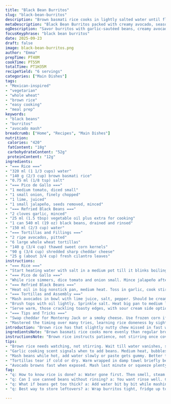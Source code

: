 ```yaml
---
title: "Black Bean Burritos"
slug: "black-bean-burritos"
description: "Brown basmati rice cooks in lightly salted water until fluffy. Fresh pico de gallo with tomato, onion, jalapeño and lime juice. Garlic-sautéed black beans smashed into thick refried beans. Creamy avocado mashed with lime juice, layered inside whole wheat tortillas. Sweet corn kernels and shredded cheddar add texture and richness. Burritos brushed with oil, gently browned on all sides until crisp. Serve hot, slightly charred edges, with a touch of sour cream on the side if you like. Hearty, balanced, with a spicy zip and freshness. Practical twists for busy cooks and substitutions included."
metaDescription: "Black Bean Burritos packed with creamy avocado, seasoned beans, fresh pico, and brown rice. Toasted tortillas turn crisp, layers of texture and spice inside."
ogDescription: "Savor burritos with garlic-sautéed beans, creamy avocado mash, fresh pico de gallo, and nutty brown rice wrapped in crisp tortillas. Balanced, textured, spicy."
focusKeyphrase: "black bean burritos"
date: 2025-09-23
draft: false
image: black-bean-burritos.png
author: "Emma"
prepTime: PT40M
cookTime: PT55M
totalTime: PT1H35M
recipeYield: "6 servings"
categories: ["Main Dishes"]
tags:
- "Mexican-inspired"
- "vegetarian"
- "whole wheat"
- "brown rice"
- "easy cooking"
- "meal prep"
keywords:
- "black beans"
- "burritos"
- "avocado mash"
breadcrumb: ["Home", "Recipes", "Main Dishes"]
nutrition: 
 calories: "420"
 fatContent: "18g"
 carbohydrateContent: "52g"
 proteinContent: "12g"
ingredients:
- "=== Rice ==="
- "320 ml (1 1/3 cups) water"
- "140 g (2/3 cup) brown basmati rice"
- "0.75 ml (1/8 tsp) salt"
- "=== Pico de Gallo ==="
- "1 medium tomato, diced small"
- "1 small onion, finely chopped"
- "1 lime, juiced"
- "1 small jalapeño, seeds removed, minced"
- "=== Refried Black Beans ==="
- "2 cloves garlic, minced"
- "25 ml (1.5 tbsp) vegetable oil plus extra for cooking"
- "1 can 540 ml (19 oz) black beans, drained and rinsed"
- "150 ml (2/3 cup) water"
- "=== Tortillas and Fillings ==="
- "2 ripe avocados, pitted"
- "6 large whole wheat tortillas"
- "140 g (3/4 cup) thawed sweet corn kernels"
- "90 g (3/4 cup) shredded sharp cheddar cheese"
- "25 g (about 3/4 cup) fresh cilantro leaves"
instructions:
- "=== Rice ==="
- "Start heating water with salt in a medium pot till it blinks boiling. Toss in the rice, stir once, cover tightly. Drop heat low. Cook gently for around 38 minutes. When all water evaporates, rice soft but grainy, remove from heat. Keep covered for 5 minutes — steam will fluff the grains just right."
- "=== Pico de Gallo ==="
- "While rice simmers, dice tomato and onion small. Mince jalapeño after de-seeding if less heat wanted. Mix all with lime juice. Salt and pepper. The sharp tang, fresh crunch, balance the beans. Set aside. Needs no cooking, let flavors mingle in bowl."
- "=== Refried Black Beans ==="
- "Heat oil in big nonstick pan, medium heat. Toss in garlic, cook stirring, smells fragrant, until soft but not brown, about 1 minute. Remove pan from heat, add beans. Use a potato masher or back of spoon to crush beans roughly. Stir in water. Heat up until it bubbles, lower heat and simmer uncovered 5-6 minutes. Watch closely. When it thickens to creamy paste, grease shimmering on surface—stop. Salt and pepper here too. Keep warm."
- "=== Tortillas and Assembly ==="
- "Mash avocados in bowl with lime juice, salt, pepper. Should be creamy with some chunk, fresh green. Lay tortillas flat. No need to warm before. Spoon a line of refried beans down center, then layer avocado mash thinly over. Next, scatter rice, then corn, shredded cheese, and finish with pico de gallo and cilantro leaves. Fold sides over filling tightly, roll burritos away from you. Flip so seam side down for stability."
- "Brush tops with oil lightly. Sprinkle salt. Heat big pan to medium low, quiet sizzle. Place half the burritos seam-down. Cook gently, pressing occasionally, turning every 2-3 minutes until golden on all sides, about 12-14 minutes total. Avoid burning by adjusting heat. Repeat with rest."
- "Serve warm, those crackling toasty edges, with sour cream side optional. Great chill leftovers reheat dry; best warm in pan."
- "=== Tips and Tricks ==="
- "Swap cheddar for Monterey Jack or a smoky cheese. Use frozen corn if fresh unavailable, thaw first. Not a fan of jalapeño? Use mild poblano or omit entirely. Brown rice is slower to cook but more nutritious; quick soak rice 30 minutes to speed up if short on time. No potato masher? Fork or strong wooden spoon works. If beans get too thick, add splash more water to loosen. Tortillas tear? Warm briefly in microwave wrapped in damp towel to soften. Burritos hold best when rolled tight; loose ones fall apart during browning. Keep pan heat gentle to avoid burnt spots. Avocado turns brown if sitting too long; prepare last minute or squeeze extra lime juice. No cilantro? parsley or fresh basil adds nice herb lift."
- "Mastered the timing over many tries, learning rice doneness by sight—not just time. The rice should be tender but grains separate, not mushy. The smell when garlic hits oil is your green light to add beans. Thick bean paste that clings without sticking to your spoon means ready. The tortilla should crisp with golden freckles, no dark spots; adjust burner down otherwise. The avocado mash brings creaminess—don’t over mix or it loses texture and looks dull. Pico de gallo’s brightness brightens the toothsome burritos. The whole process takes patience. Rushing leads to underdone rice or burnt burritos."
introduction: "Brown rice has that slightly nutty chew missed in fast white rice options; worth investing time. While it simmers, chop and mix pico de gallo. That fresh acidity cuts through the richness of beans and creamy avocado. Garlic softens in oil first; don’t let it brown or it turns bitter. Crushing black beans yourself gives rustic texture—you want some tooth, not paste. Toss in some corn for sweet bursts. Tortillas get rubbed with oil, toasted slow on pan until just crisp, like a thin crust. Melting cheese adds punch and body. Burritos are a riot of temperature and texture when done right. Learned to watch by feel and sight, not clock. This hits satisfying and fresh all at once."
ingredientsNote: "Brown basmati rice cooks more evenly than regular brown rice but needs close watching. If in a rush, soak rice half an hour in cold water before cooking to shorten time. Freshness in pico de gallo depends on ripe tomatoes and crisp onions—no shortcuts there; avoid soggy or watery textures. Jalapeño gives heat but can be swapped for milder poblanos or omitted for gentleness. Black beans canned turbocharge the process but rinse well to reduce sodium. Oil choice matters—neutral vegetable oil works best to avoid flavor conflicts. Avocado should be ripe but firm to hold texture once mashed with lime. Whole wheat tortillas prefer slight warming or oil brushing for pliability and crisping without cracking. Corn adds sweet contrast and bursts of moisture; frozen and thawed works fine. For cheese, sharp cheddar gives tang but Monterey Jack or even vegan cheese can be swapped. Fresh cilantro is essential for herbaceous lift, no dried substitutes. Salt seasoning at every stage key—season rice water, beans, avocado, and pico separately to build depth."
instructionsNote: "Brown rice instructs patience, not stirring once covered—lift lid only after resting. Pico de gallo is quick; chop finely so it mixes well but stays fresh. Garlic softening in oil is critical—browned garlic ruins texture and taste here. Mash beans while still warm for the right consistency; adding water gradually lets you control thickness. Taste for salt before setting aside as beans thicken while cooling. Avocado mashed with lime juice turns creamy but protect from browning by preparing last or adding extra acid. When assembling, keep fillings centered and roll tight; loose ones leak filling and fall apart when cooking. Oil-brushing burritos gives crispness and prevents sticking; use just enough. Cook on medium low to avoid burnt spots; flip carefully with spatula, pressing lightly to brown evenly. Cook batches, don’t overcrowd pan. Serve immediately for best contrast of textures. Cooling leftovers? Re-toast pan side before eating to regain crisp edges. Don’t microwave—texture suffers."
tips:
- "Brown rice needs watching, not stirring. Wait till water vanishes, smell earthy nutty steam. Lift lid only after resting five minutes. That steam softens grains just right without becoming mush."
- "Garlic cooking scent signals when to add beans. Medium heat, bubbles should slow just before sour aroma turns bitter. Remove from heat before adding beans prevents burnt garlic bitterness ruining batch."
- "Mash beans while hot, add water slowly or paste gets gummy. Better thick creamy paste that clings without sticking to spoon. If too thick, splash water. Too thin, simmer a bit longer. Salt late, taste often."
- "Tortillas tear if cold or dry. Warm wrapped in damp towel briefly before filling. Or brush with oil before to soften and crisp without cracking. Roll burritos tight; loose ones spill filling when browning. Frequent flips and gentle pressing keep even toasted crust."
- "Avocado browns fast when exposed. Mash last minute or squeeze plenty lime juice. Chunky creamy texture keeps fresh, looks vibrant green. Overmix and dullness sets in. Cilantro essential, no dried substitutes. Parsley or basil if none."
faq:
- "q: How to know rice is done? a: Water gone first. Then smell, steam rises nutty. Grains tender but separate, no mush. Rest covered 5 min. Don’t stir till then or get gluey."
- "q: Can I use canned beans without rinsing? a: You want rinse well. Cuts sodium, less weird tin flavor. Rinsed beans mash better and taste cleaner. No rinse—taste flat, salty. Fresh beans possible but longer cook."
- "q: What if beans get too thick? a: Add water bit by bit while mashing. Or gentle simmer to loosen. Too thick means dry mash, won’t spread well. Thin out slowly—watch consistency. Fork works if no masher."
- "q: Best way to store leftovers? a: Wrap burritos tight, fridge up to 3 days. Reheat in pan to refresh crisp edges. Microwave’s faster but soggy. Freeze wrapped well, thaw overnight fridge. Avoid soggy by re-crisping on stovetop."

---
```

